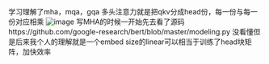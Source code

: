学习理解了mha，mqa，gqa
多头注意力就是把qkv分成head份，每一份与每一份对应相乘
![image](https://github.com/chalengr/dianai-2023/assets/92655725/a8d8f7c6-0f3c-4a25-b501-69b33cbcc3ef)
写MHA的时候一开始先去看了源码https://github.com/google-research/bert/blob/master/modeling.py
没看懂但是后来我个人的理解就是一个embed size的linear可以相当于训练了head块矩阵，加快效率
